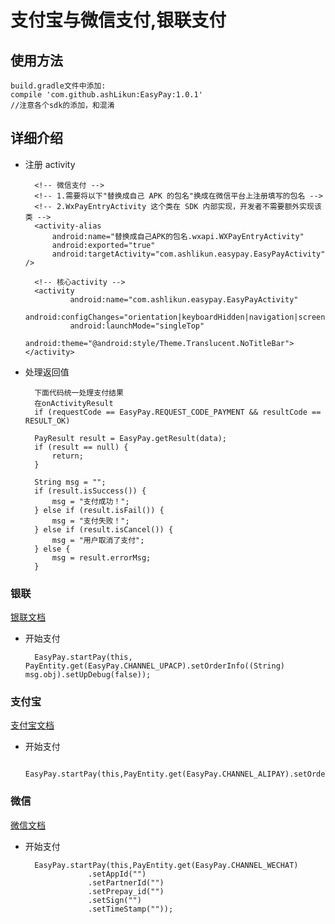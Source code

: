 # 支付宝与微信支付,银联支付
## 使用方法

    build.gradle文件中添加:
    compile 'com.github.ashLikun:EasyPay:1.0.1'
    //注意各个sdk的添加，和混淆

## 详细介绍
   
* 注册 activity  
    
        <!-- 微信支付 -->
        <!-- 1.需要将以下"替换成自己 APK 的包名"换成在微信平台上注册填写的包名 -->
        <!-- 2.WxPayEntryActivity 这个类在 SDK 内部实现，开发者不需要额外实现该类 -->
        <activity-alias
            android:name="替换成自己APK的包名.wxapi.WXPayEntryActivity"
            android:exported="true"
            android:targetActivity="com.ashlikun.easypay.EasyPayActivity" />
       
        <!-- 核心activity -->
        <activity
                android:name="com.ashlikun.easypay.EasyPayActivity"
                android:configChanges="orientation|keyboardHidden|navigation|screenSize"
                android:launchMode="singleTop"
                android:theme="@android:style/Theme.Translucent.NoTitleBar"></activity>
* 处理返回值

        下面代码统一处理支付结果
        在onActivityResult
        if (requestCode == EasyPay.REQUEST_CODE_PAYMENT && resultCode == RESULT_OK)
        
        PayResult result = EasyPay.getResult(data);
        if (result == null) {
            return;
        }
    
        String msg = "";
        if (result.isSuccess()) {
            msg = "支付成功！";
        } else if (result.isFail()) {
            msg = "支付失败！";
        } else if (result.isCancel()) {
            msg = "用户取消了支付";
        } else {
            msg = result.errorMsg;
        }
### 银联
[银联文档](https://open.unionpay.com/ajweb/help/file/techFile?productId=3)
* 开始支付

        EasyPay.startPay(this, PayEntity.get(EasyPay.CHANNEL_UPACP).setOrderInfo((String) msg.obj).setUpDebug(false));

### 支付宝
[支付宝文档](https://docs.open.alipay.com/204/105296/)
* 开始支付

        EasyPay.startPay(this,PayEntity.get(EasyPay.CHANNEL_ALIPAY).setOrderInfo("orderinfo"));
    
### 微信
[微信文档](https://pay.weixin.qq.com/wiki/doc/api/app/app.php?chapter=8_5)
* 开始支付

        EasyPay.startPay(this,PayEntity.get(EasyPay.CHANNEL_WECHAT)
                    .setAppId("")
                    .setPartnerId("")
                    .setPrepay_id("")
                    .setSign("")
                    .setTimeStamp(""));
        